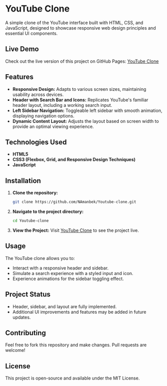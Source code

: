 
# YouTube Clone

A simple clone of the YouTube interface built with HTML, CSS, and JavaScript, designed to showcase responsive web design principles and essential UI components.

## Live Demo

Check out the live version of this project on GitHub Pages: [YouTube Clone](https://namanbek.github.io/Youtube-clone/)

## Features

- **Responsive Design:** Adapts to various screen sizes, maintaining usability across devices.
- **Header with Search Bar and Icons:** Replicates YouTube's familiar header layout, including a working search input.
- **Left Sidebar Navigation:** Toggleable left sidebar with smooth animation, displaying navigation options.
- **Dynamic Content Layout:** Adjusts the layout based on screen width to provide an optimal viewing experience.

## Technologies Used

- **HTML5**
- **CSS3 (Flexbox, Grid, and Responsive Design Techniques)**
- **JavaScript**

## Installation

1. **Clone the repository:**
   ```bash
   git clone https://github.com/NAmanbek/Youtube-clone.git
   ```
2. **Navigate to the project directory:**
   ```bash
   cd Youtube-clone
   ```
3. **View the Project:** Visit [YouTube Clone](https://namanbek.github.io/Youtube-clone/) to see the project live.

## Usage

The YouTube clone allows you to:
- Interact with a responsive header and sidebar.
- Simulate a search experience with a styled input and icon.
- Experience animations for the sidebar toggling effect.

## Project Status

- Header, sidebar, and layout are fully implemented.
- Additional UI improvements and features may be added in future updates.

## Contributing

Feel free to fork this repository and make changes. Pull requests are welcome!

## License

This project is open-source and available under the MIT License.
